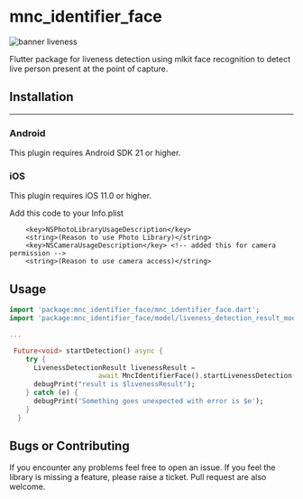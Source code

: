 # mnc_identifier_face






![banner liveness](/screenshots/banner_liveness.jpeg)

Flutter package for liveness detection using mlkit face recognition to detect live person present at the point of capture.

## Installation
---
### Android

This plugin requires Android SDK 21 or higher.


### iOS

This plugin requires iOS 11.0 or higher.

Add this code to your Info.plist 

```
    <key>NSPhotoLibraryUsageDescription</key>               
	<string>(Reason to use Photo Library)</string> 
	<key>NSCameraUsageDescription</key> <!-- added this for camera permission -->
	<string>(Reason to use camera access)</string>
```

## Usage


```dart
import 'package:mnc_identifier_face/mnc_identifier_face.dart';
import 'package:mnc_identifier_face/model/liveness_detection_result_model.dart';

...

 Future<void> startDetection() async {
    try {
      LivenessDetectionResult livenessResult =
                      await MncIdentifierFace().startLivenessDetection();
      debugPrint("result is $livenessResult");
    } catch (e) {
      debugPrint('Something goes unexpected with error is $e');
    }
  }
```

## Bugs or Contributing

If you encounter any problems feel free to open an issue. If you feel the library is missing a feature, please raise a ticket. Pull request are also welcome.



